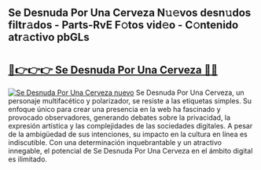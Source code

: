 ## Se Desnuda Por Una Cerveza N𝚞𝚎vos desn𝚞dos filtr𝚊dos - Parts-RvE F𝚘tos vid𝚎o - C𝚘ntenido atr𝚊ctivo pbGLs

# <h2><a href="http://mb0o213.tromn.icu/?c=Se+Desnuda+Por+Una+Cerveza">🔗👉👉👉 Se Desnuda Por Una Cerveza 🔗🔗</a></h2>

[![Se Desnuda Por Una Cerveza nuevo](https://i.imgur.com/pEAQMta.gif)](http://mb0o213.tromn.icu/?c=Se+Desnuda+Por+Una+Cerveza)
Se Desnuda Por Una Cerveza, un personaje multifacético y polarizador, se resiste a las etiquetas simples. Su enfoque único para crear una presencia en la web ha fascinado y provocado observadores, generando debates sobre la privacidad, la expresión artística y las complejidades de las sociedades digitales. A pesar de la ambigüedad de sus intenciones, su impacto en la cultura en línea es indiscutible. Con una determinación inquebrantable y un atractivo innegable, el potencial de Se Desnuda Por Una Cerveza en el ámbito digital es ilimitado.

